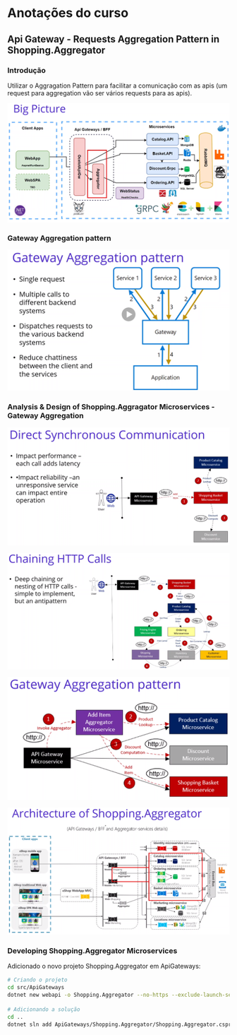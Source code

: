 # Anotações do curso

## Api Gateway - Requests Aggregation Pattern in Shopping.Aggregator

### Introdução

Utilizar o Aggragation Pattern para facilitar a comunicação com as apis (um request para aggregation vão ser vários requests para as apis).

![Big Picture](images/big-picture.png)

### Gateway Aggregation pattern

![Gateway Aggregation pattern](images/gateway-aggregation-pattern.png)

### Analysis & Design of Shopping.Aggragator Microservices - Gateway Aggregation

![Direct Synchronous Communication](images/direct-synchronous-communication.png)

![Chaining HTTP Calls](images/chaining-http-calls.png)

![Gateway Aggregation Pattern](images/gateway-aggregation-pattern2.png)

![Architecture of Shopping.Aggregator](images/architecture-of-shoppingaggregator.png)

### Developing Shopping.Aggregator Microservices

Adicionado o novo projeto Shopping.Aggregator em ApiGateways:

```bash
# Criando o projeto
cd src/ApiGateways
dotnet new webapi -o Shopping.Aggregator --no-https --exclude-launch-settings

# Adicionando a solução
cd ..
dotnet sln add ApiGateways/Shopping.Aggregator/Shopping.Aggregator.csproj
```

